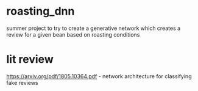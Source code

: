 # roasting_dnn

summer project to try to create a generative network which creates a review for a given bean based on roasting conditions

# lit review
https://arxiv.org/pdf/1805.10364.pdf - network architecture for classifying fake reviews
